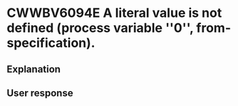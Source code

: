 # CWWBV6094E A literal value is not defined (process variable ''0'', from-specification).

## Explanation

## User response